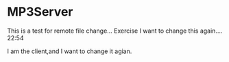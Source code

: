 MP3Server
=========
This is a test for remote file change...
Exercise
I want to change this again.... 22:54

I am the client,and I want to change it agian.